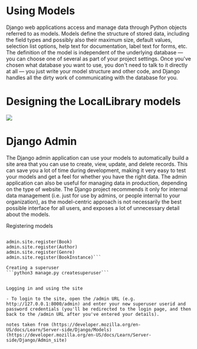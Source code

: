 # Using Models

Django web applications access and manage data through Python objects referred to as models. Models define the structure of stored data, including the field types and possibly also their maximum size, default values, selection list options, help text for documentation, label text for forms, etc. The definition of the model is independent of the underlying database — you can choose one of several as part of your project settings. Once you've chosen what database you want to use, you don't need to talk to it directly at all — you just write your model structure and other code, and Django handles all the dirty work of communicating with the database for you.

# Designing the LocalLibrary models
![](https://developer.mozilla.org/en-US/docs/Learn/Server-side/Django/Models/local_library_model_uml.svg)

# Django Admin

The Django admin application can use your models to automatically build a site area that you can use to create, view, update, and delete records. This can save you a lot of time during development, making it very easy to test your models and get a feel for whether you have the right data. The admin application can also be useful for managing data in production, depending on the type of website. The Django project recommends it only for internal data management (i.e. just for use by admins, or people internal to your organization), as the model-centric approach is not necessarily the best possible interface for all users, and exposes a lot of unnecessary detail about the models.


Registering models

```from .models import Author, Genre, Book, BookInstance

admin.site.register(Book)
admin.site.register(Author)
admin.site.register(Genre)
admin.site.register(BookInstance)```

Creating a superuser
```python3 manage.py createsuperuser```


Logging in and using the site

- To login to the site, open the /admin URL (e.g. http://127.0.0.1:8000/admin) and enter your new superuser userid and password credentials (you'll be redirected to the login page, and then back to the /admin URL after you've entered your details).

notes taken from (https://developer.mozilla.org/en-US/docs/Learn/Server-side/Django/Models)
(https://developer.mozilla.org/en-US/docs/Learn/Server-side/Django/Admin_site)





